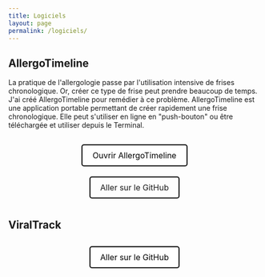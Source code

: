 ```yaml
---
title: Logiciels
layout: page
permalink: /logiciels/
---
```



## AllergoTimeline

La pratique de l'allergologie passe par l'utilisation intensive de frises chronologique. Or, créer ce type de frise peut prendre beaucoup de temps. J'ai créé AllergoTimeline pour remédier à ce problème. AllergoTimeline est une application portable permettant de créer rapidement une frise chronologique. Elle peut s'utiliser en ligne en "push-bouton" ou être téléchargée et utiliser depuis le Terminal.

<html lang="fr">
<head>
    <meta charset="UTF-8">
    <meta name="viewport" content="width=device-width, initial-scale=1.0">
    <title>Votre Titre</title>
    <style>
        .button-container {
            text-align: center;
            margin-top: 20px;
        }
        .custom-button {
            display: inline-block;
            margin: 10px;
            padding: 10px 20px;
            font-size: 16px;
            text-decoration: none;
            border-radius: 5px;
            border: 2px solid black;
        }
        .custom-button:first-of-type {
            background-color: white;
            color: black;
        }
        .custom-button:hover {
            background-color: black;
            color: white;
        }
    </style>
</head>
<body>
    <div class="button-container">
        <a href="https://allergocalendar.streamlit.app/" target="_blank" class="custom-button" >Ouvrir AllergoTimeline</a>      <!-- style="background-color: black; color: white;" -->
        <br>
        <a href="https://github.com/Bendjelal" target="_blank" class="custom-button">Aller sur le GitHub</a>
    </div>
</body>
</html>



## ViralTrack

<html lang="fr">
<head>
    <meta charset="UTF-8">
    <meta name="viewport" content="width=device-width, initial-scale=1.0">
    <title>Votre Titre</title>
    <style>
        .button-container {
            text-align: center;
            margin-top: 20px;
        }
        .custom-button {
            display: inline-block;
            margin: 10px;
            padding: 10px 20px;
            font-size: 16px;
            text-decoration: none;
            border-radius: 5px;
            border: 2px solid black;
        }
        .custom-button:first-of-type {
            background-color: white;
            color: black;
        }
        .custom-button:hover {
            background-color: black;
            color: white;
        }
    </style>
</head>
<body>
    <div class="button-container">
        <a href="https://github.com/PierreBSC/Viral-Track" target="_blank" class="custom-button">Aller sur le GitHub</a>
    </div>
</body>
</html>



